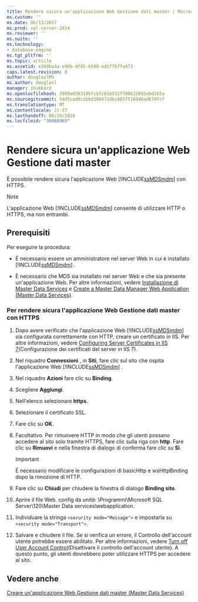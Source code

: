 ```yaml
---
title: Rendere sicura un'applicazione Web Gestione dati master | Microsoft Docs
ms.custom: ''
ms.date: 06/13/2017
ms.prod: sql-server-2014
ms.reviewer: ''
ms.suite: ''
ms.technology:
- database-engine
ms.tgt_pltfrm: ''
ms.topic: article
ms.assetid: e360ba3a-e96b-4f85-b588-ed1f767fa973
caps.latest.revision: 8
author: douglaslMS
ms.author: douglasl
manager: jhubbard
ms.openlocfilehash: 3909a858310bfcbfc01b552f708622692ebd165a
ms.sourcegitcommit: 5dd5cad0c1bbd308471d6c885f516948ad67dfcf
ms.translationtype: MT
ms.contentlocale: it-IT
ms.lasthandoff: 06/19/2018
ms.locfileid: "36068969"
---
```

# <a name="secure-a-master-data-manager-web-application"></a>Rendere sicura un'applicazione Web Gestione dati master
  È possibile rendere sicura l'applicazione Web [!INCLUDE[ssMDSmdm](../../includes/ssmdsmdm-md.md)] con HTTPS.  
  
> [!NOTE]  
>  L'applicazione Web [!INCLUDE[ssMDSmdm](../../includes/ssmdsmdm-md.md)] consente di utilizzare HTTP o HTTPS, ma non entrambi.  
  
## <a name="prerequisites"></a>Prerequisiti  
 Per eseguire la procedura:  
  
-   È necessario essere un amministratore nel server Web in cui è installato [!INCLUDE[ssMDSmdm](../../includes/ssmdsmdm-md.md)] .  
  
-   È necessario che MDS sia installato nel server Web e che sia presente un'applicazione Web. Per altre informazioni, vedere [Installazione di Master Data Services](install-master-data-services.md) e [Create a Master Data Manager Web Application &#40;Master Data Services&#41;](create-a-master-data-manager-web-application-master-data-services.md).  
  
### <a name="to-secure-the-master-data-manager-web-application-with-https"></a>Per rendere sicura l'applicazione Web Gestione dati master con HTTPS  
  
1.  Dopo avere verificato che l'applicazione Web [!INCLUDE[ssMDSmdm](../../includes/ssmdsmdm-md.md)] sia configurata correttamente con HTTP, creare un certificato in IIS. Per altre informazioni, vedere [Configuring Server Certificates in IIS 7](http://technet.microsoft.com/library/cc732230\(WS.10\).aspx)(Configurazione dei certificati del server in IIS 7).  
  
2.  Nel riquadro **Connessioni** , in **Siti**, fare clic sul sito che ospita l'applicazione Web [!INCLUDE[ssMDSmdm](../../includes/ssmdsmdm-md.md)] .  
  
3.  Nel riquadro **Azioni** fare clic su **Binding**.  
  
4.  Scegliere **Aggiungi**.  
  
5.  Nell'elenco selezionare **https**.  
  
6.  Selezionare il certificato SSL.  
  
7.  Fare clic su **OK**.  
  
8.  Facoltativo. Per rimuovere HTTP in modo che gli utenti possano accedere al sito solo tramite HTTPS, fare clic sulla riga con **http**. Fare clic su **Rimuovi** e nella finestra di dialogo di conferma fare clic su **Sì**.  
  
    > [!IMPORTANT]  
    >  È necessario modificare le configurazioni di basicHttp e wsHttpBinding dopo la rimozione di HTTP.  
  
9. Fare clic su **Chiudi** per chiudere la finestra di dialogo **Binding sito**.  
  
10. Aprire il file Web. config da *unità*: \Programmi\Microsoft SQL Server\120\Master Data services\webapplication.  
  
11. Individuare la stringa `<security mode="Message">` e impostarla su `<security mode="Transport">`.  
  
12. Salvare e chiudere il file. Se si verifica un errore, il Controllo dell'account utente potrebbe essere abilitato. Per altre informazioni, vedere [Turn off User Account Control](http://technet.microsoft.com/library/cc709691\(WS.10\).aspx)(Disattivare il controllo dell'account utente). A questo punto, gli utenti dovrebbero poter utilizzare HTTPS per accedere al sito.  
  
## <a name="see-also"></a>Vedere anche  
 [Creare un'applicazione Web Gestione dati master &#40;Master Data Services&#41;](create-a-master-data-manager-web-application-master-data-services.md)  
  
  